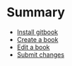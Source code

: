 # Summary
* [Install gitbook](book/install.md)
* [Create a book](book/create.md)
* [Edit a book](book/edit.md)
* [Submit changes](book/submit.md)
